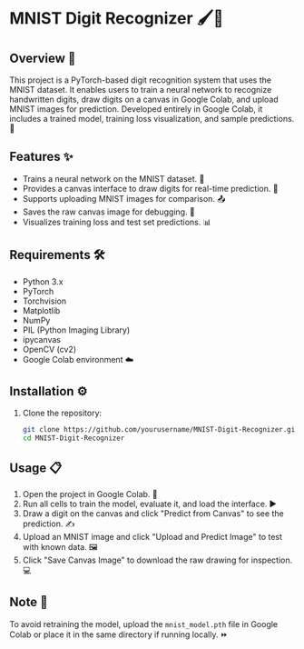 # MNIST Digit Recognizer 🖌️🔢

## Overview 🌟
This project is a PyTorch-based digit recognition system that uses the MNIST dataset. It enables users to train a neural network to recognize handwritten digits, draw digits on a canvas in Google Colab, and upload MNIST images for prediction. Developed entirely in Google Colab, it includes a trained model, training loss visualization, and sample predictions. 🚀

## Features ✨
- Trains a neural network on the MNIST dataset. 🧠
- Provides a canvas interface to draw digits for real-time prediction. 🎨
- Supports uploading MNIST images for comparison. 📤
- Saves the raw canvas image for debugging. 💾
- Visualizes training loss and test set predictions. 📊

## Requirements 🛠️
- Python 3.x
- PyTorch
- Torchvision
- Matplotlib
- NumPy
- PIL (Python Imaging Library)
- ipycanvas
- OpenCV (cv2)
- Google Colab environment ☁️

## Installation ⚙️
1. Clone the repository:
   ```bash
   git clone https://github.com/yourusername/MNIST-Digit-Recognizer.git
   cd MNIST-Digit-Recognizer
   ```

## Usage 📋
1. Open the project in Google Colab. 📓
2. Run all cells to train the model, evaluate it, and load the interface. ▶️
3. Draw a digit on the canvas and click "Predict from Canvas" to see the prediction. ✍️
4. Upload an MNIST image and click "Upload and Predict Image" to test with known data. 🖼️
5. Click "Save Canvas Image" to download the raw drawing for inspection. 💻

## Note 📝
To avoid retraining the model, upload the `mnist_model.pth` file in Google Colab or place it in the same directory if running locally. ⏩